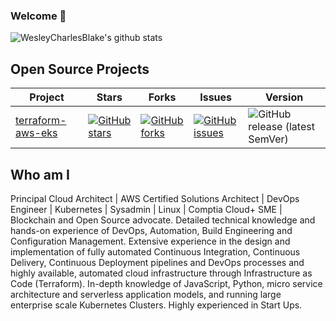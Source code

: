 ### Welcome 👋

![WesleyCharlesBlake's github stats](https://github-readme-stats.vercel.app/api?username=WesleyCharlesBlake&show_icons=true&title_color=fff&icon_color=79ff97&text_color=9f9f9f&bg_color=151515)


## Open Source Projects

| Project                                                                      | Stars                                                                                                                                                           | Forks                                                                                                                                                        | Issues                                                                                                                                                        | Version |
| ---------------------------------------------------------------------------- | --------------------------------------------------------------------------------------------------------------------------------------------------------------- | ------------------------------------------------------------------------------------------------------------------------------------------------------------ | ------------------------------------------------------------------------------------------------------------------------------------------------------------- | --- |
| [terraform-aws-eks](https://github.com/WesleyCharlesBlake/terraform-aws-eks) | [![GitHub stars](https://img.shields.io/github/stars/WesleyCharlesBlake/terraform-aws-eks)](https://github.com/WesleyCharlesBlake/terraform-aws-eks/stargazers) | [![GitHub forks](https://img.shields.io/github/forks/WesleyCharlesBlake/terraform-aws-eks)](https://github.com/WesleyCharlesBlake/terraform-aws-eks/network) | [![GitHub issues](https://img.shields.io/github/issues/WesleyCharlesBlake/terraform-aws-eks)](https://github.com/WesleyCharlesBlake/terraform-aws-eks/issues) |![GitHub release (latest SemVer)](https://img.shields.io/github/v/release/WesleyCharlesBlake/terraform-aws-eks)|

## Who am I
Principal Cloud Architect | AWS Certified Solutions Architect | DevOps Engineer | Kubernetes | Sysadmin | Linux | Comptia Cloud+ SME | Blockchain and Open Source advocate. Detailed technical knowledge and hands-on experience of DevOps, Automation, Build Engineering and Configuration Management. Extensive experience in the design and implementation of fully automated Continuous Integration, Continuous Delivery, Continuous Deployment pipelines and DevOps processes and highly available, automated cloud infrastructure through Infrastructure as Code (Terraform). In-depth knowledge of JavaScript, Python, micro service architecture and serverless application models, and running large enterprise scale Kubernetes Clusters. Highly experienced in Start Ups. 